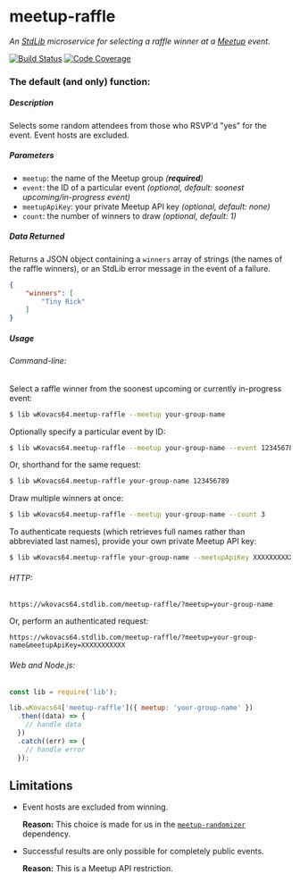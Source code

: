 # meetup-raffle

*An [StdLib][stdlib] microservice for selecting a raffle winner at a
[Meetup][meetup] event.*

[![Build Status][travis-image]][travis-url]
[![Code Coverage][coveralls-image]][coveralls-url]

### The default (and only) function:

##### Description

Selects some random attendees from those who RSVP'd "yes" for the event. Event
hosts are excluded.

##### Parameters

* `meetup`: the name of the Meetup group *(**required**)*
* `event`: the ID of a particular event *(optional, default: soonest
  upcoming/in-progress event)*
* `meetupApiKey`: your private Meetup API key *(optional, default: none)*
* `count`: the number of winners to draw *(optional, default: 1)*

##### Data Returned

Returns a JSON object containing a `winners` array of strings (the names of the
raffle winners), or an StdLib error message in the event of a failure.

```json
{
    "winners": [
        "Tiny Rick"
    ]
}
```

##### Usage

###### Command-line:

Select a raffle winner from the soonest upcoming or currently in-progress event:

```bash
$ lib wKovacs64.meetup-raffle --meetup your-group-name
```

Optionally specify a particular event by ID:

```bash
$ lib wKovacs64.meetup-raffle --meetup your-group-name --event 123456789
```

Or, shorthand for the same request:

```bash
$ lib wKovacs64.meetup-raffle your-group-name 123456789
```

Draw multiple winners at once:

```bash
$ lib wKovacs64.meetup-raffle --meetup your-group-name --count 3
```

To authenticate requests (which retrieves full names rather than abbreviated
last names), provide your own private Meetup API key:

```bash
$ lib wKovacs64.meetup-raffle your-group-name --meetupApiKey XXXXXXXXXXX
```

###### HTTP:

```http
https://wkovacs64.stdlib.com/meetup-raffle/?meetup=your-group-name
```

Or, perform an authenticated request:

```http
https://wkovacs64.stdlib.com/meetup-raffle/?meetup=your-group-name&meetupApiKey=XXXXXXXXXXX
```

###### Web and Node.js:

```js
const lib = require('lib');

lib.wKovacs64['meetup-raffle']({ meetup: 'your-group-name' })
  .then((data) => {
    // handle data
  })
  .catch((err) => {
    // handle error
  });
```

## Limitations

* Event hosts are excluded from winning.

  **Reason:** This choice is made for us in the
  [`meetup-randomizer`][meetup-randomizer] dependency.

* Successful results are only possible for completely public events.

  **Reason:** This is a Meetup API restriction.

[meetup]: https://www.meetup.com
[stdlib]: https://stdlib.com
[travis-image]: https://img.shields.io/travis/wKovacs64/meetup-raffle.svg?style=flat-square
[travis-url]: https://travis-ci.org/wKovacs64/meetup-raffle
[coveralls-image]: https://img.shields.io/coveralls/wKovacs64/meetup-raffle.svg?style=flat-square
[coveralls-url]: https://coveralls.io/github/wKovacs64/meetup-raffle
[meetup-randomizer]: https://github.com/durancristhian/meetup-randomizer
